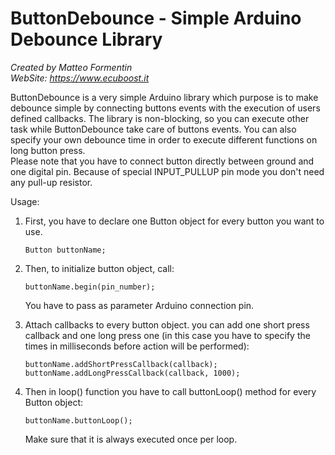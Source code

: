 # ButtonDebounce - Simple Arduino Debounce Library
*Created by Matteo Formentin*  
*WebSite: https://www.ecuboost.it*  

ButtonDebounce is a very simple Arduino library which purpose is to make debounce simple by connecting buttons events with the execution of users defined callbacks. The library is non-blocking, so you can execute other task while ButtonDebounce take care of buttons events. You can also specify your own debounce time in order to execute different functions on long button press.  
Please note that you have to connect button directly between ground and one digital pin. Because of special INPUT_PULLUP pin mode you don't need any pull-up resistor.  

Usage:  
1. First, you have to declare one Button object for every button you want to use.  
  
      ```
      Button buttonName;
      ```
2. Then, to initialize button object, call:  
  
      ```
      buttonName.begin(pin_number);
      ```
      You have to pass as parameter Arduino connection pin.  

2. Attach callbacks to every button object. you can add one short press callback and one long press one (in this case you have to specify the times in milliseconds before action will be performed):  
      ```
      buttonName.addShortPressCallback(callback);  
      buttonName.addLongPressCallback(callback, 1000);
      ```

3. Then in loop() function you have to call buttonLoop() method for every Button object:  

      ```
      buttonName.buttonLoop();
      ```  
   Make sure that it is always executed once per loop.
